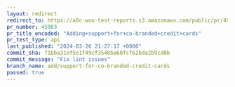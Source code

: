 ```yaml
---
layout: redirect
redirect_to: https://a8c-woo-test-reports.s3.amazonaws.com/public/pr/45903/api/index.html
pr_number: 45903
pr_title_encoded: "Adding+support+for+co-branded+credit+cards"
pr_test_type: api
last_published: "2024-03-26 21:27:17 +0000"
commit_sha: 71bba31ef5e1f49cf3548ba68fcf62bda2b9cd8b
commit_message: "Fix lint issues"
branch_name: add/support-for-co-branded-credit-cards
passed: true
---
```

